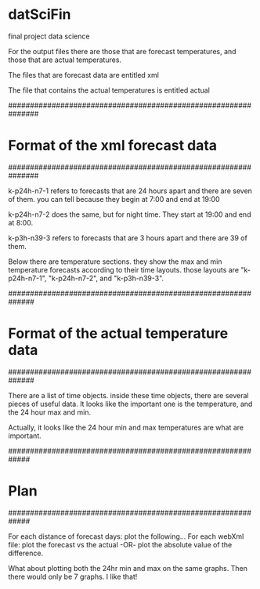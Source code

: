 # datSciFin
final project data science

For the output files there are those that are forecast temperatures, and those that are actual temperatures.

The files that are forecast data are entitled xml

The file that contains the actual temperatures is entitled actual

###############################################################
# Format of the xml forecast data
###############################################################

k-p24h-n7-1 refers to forecasts that are 24 hours apart and there are seven of them.
	you can tell because they begin at 7:00 and end at 19:00

k-p24h-n7-2 does the same, but for night time. They start at 19:00 and end at 8:00.

k-p3h-n39-3 refers to forecasts that are 3 hours apart and there are 39 of them.

Below there are temperature sections. they show the max and min temperature forecasts
	according to their time layouts. those layouts are "k-p24h-n7-1", "k-p24h-n7-2", and 
	"k-p3h-n39-3". 

##############################################################
# Format of the actual temperature data
##############################################################

There are a list of time objects. inside these time objects, there are several pieces of
useful data. It looks like the important one is the temperature, and the 24 hour max and min.

Actually, it looks like the 24 hour min and max temperatures are what are important.


#############################################################
# Plan
#############################################################

For each distance of forecast days:
	plot the following...
	For each webXml file:
		plot the forecast vs the actual
		-OR-
		plot the absolute value of the difference.

What about plotting both the 24hr min and max on the same graphs. Then there would only
be 7 graphs. I like that!

